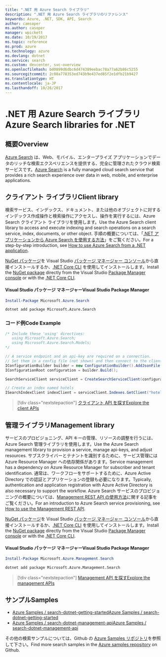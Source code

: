```yaml
---
title: ".NET 用 Azure Search ライブラリ"
description: ".NET 用 Azure Search ライブラリのリファレンス"
keywords: Azure, .NET, SDK, API, Search
author: camsoper
ms.author: casoper
manager: wpickett
ms.date: 10/19/2017
ms.topic: reference
ms.prod: azure
ms.technology: azure
ms.devlang: dotnet
ms.service: search
ms.custom: devcenter, svc-overview
ms.openlocfilehash: bd0899d6dbc6d474389eebac78a77a62b86c5255
ms.sourcegitcommit: 2c08a778353ed743b9e437ed85f2e1dfb21b9427
ms.translationtype: HT
ms.contentlocale: ja-JP
ms.lasthandoff: 10/26/2017
---
```

# <a name="azure-search-libraries-for-net"></a><span data-ttu-id="8af2d-104">.NET 用 Azure Search ライブラリ</span><span class="sxs-lookup"><span data-stu-id="8af2d-104">Azure Search libraries for .NET</span></span>

## <a name="overview"></a><span data-ttu-id="8af2d-105">概要</span><span class="sxs-lookup"><span data-stu-id="8af2d-105">Overview</span></span>

<span data-ttu-id="8af2d-106">[Azure Search](https://docs.microsoft.com/azure/search/search-what-is-azure-search) は、Web、モバイル、エンタープライズ アプリケーションでデータのリッチな検索エクスペリエンスを提供する、完全に管理されたクラウド検索サービスです。</span><span class="sxs-lookup"><span data-stu-id="8af2d-106">[Azure Search](https://docs.microsoft.com/azure/search/search-what-is-azure-search) is a fully managed cloud search service that provides a rich search experience over data in web, mobile, and enterprise applications.</span></span>

## <a name="client-library"></a><span data-ttu-id="8af2d-107">クライアント ライブラリ</span><span class="sxs-lookup"><span data-stu-id="8af2d-107">Client library</span></span>

<span data-ttu-id="8af2d-108">検索サービス、インデックス、ドキュメント、または他のオブジェクトに対するインデックス作成操作と検索操作にアクセスし、操作を実行するには、Azure Search クライアント ライブラリを使用します。</span><span class="sxs-lookup"><span data-stu-id="8af2d-108">Use the Azure Search client library to access and execute indexing and search operations on a search service, index, documents, or other object.</span></span> <span data-ttu-id="8af2d-109">手順の概要については、「[.NET アプリケーションから Azure Search を使用する方法](https://docs.microsoft.com/azure/search/search-howto-dotnet-sdk)」をご覧ください。</span><span class="sxs-lookup"><span data-stu-id="8af2d-109">For a step-by-step introduction, see [How to use Azure Search from a .NET application](https://docs.microsoft.com/azure/search/search-howto-dotnet-sdk).</span></span>

<span data-ttu-id="8af2d-110">[NuGet パッケージ](https://www.nuget.org/packages/Microsoft.Azure.Search)を Visual Studio [パッケージ マネージャー コンソール][PackageManager]から直接インストールするか、[.NET Core CLI][DotNetCLI] を使用してインストールします。</span><span class="sxs-lookup"><span data-stu-id="8af2d-110">Install the [NuGet package](https://www.nuget.org/packages/Microsoft.Azure.Search) directly from the Visual Studio [Package Manager console][PackageManager] or with the [.NET Core CLI][DotNetCLI].</span></span>

#### <a name="visual-studio-package-manager"></a><span data-ttu-id="8af2d-111">Visual Studio パッケージ マネージャー</span><span class="sxs-lookup"><span data-stu-id="8af2d-111">Visual Studio Package Manager</span></span>

```powershell
Install-Package Microsoft.Azure.Search
```

```bash
dotnet add package Microsoft.Azure.Search
```

### <a name="code-example"></a><span data-ttu-id="8af2d-112">コード例</span><span class="sxs-lookup"><span data-stu-id="8af2d-112">Code Example</span></span>

```csharp
/* Include these 'using' directives:
   using Microsoft.Azure.Search;
   using Microsoft.Azure.Search.Models;
*/

// A service endpoint and an api-key are required on a connection.
// Set them in a config file (not shown) and then connect to the client.
IConfigurationBuilder builder = new ConfigurationBuilder().AddJsonFile("appsettings.json");
IConfigurationRoot configuration = builder.Build();

SearchServiceClient serviceClient = CreateSearchServiceClient(configuration);

// Create an index named hotels
ISearchIndexClient indexClient = serviceClient.Indexes.GetClient("hotels");

```

> [!div class="nextstepaction"]
> [<span data-ttu-id="8af2d-113">クライアント API を探す</span><span class="sxs-lookup"><span data-stu-id="8af2d-113">Explore the client APIs</span></span>](/dotnet/api/overview/azure/search/client)


## <a name="management-library"></a><span data-ttu-id="8af2d-114">管理ライブラリ</span><span class="sxs-lookup"><span data-stu-id="8af2d-114">Management library</span></span>

<span data-ttu-id="8af2d-115">サービスのプロビジョニング、API キーの管理、リソースの調整を行うには、Azure Search 管理ライブラリを使用します。</span><span class="sxs-lookup"><span data-stu-id="8af2d-115">Use the Azure Search management library to provision a service, manage api-keys, and adjust resources.</span></span> <span data-ttu-id="8af2d-116">サブスクライバーとテナントを識別するために、サービス管理には Azure Resource Manager への依存関係があります。</span><span class="sxs-lookup"><span data-stu-id="8af2d-116">Service management has a dependency on Azure Resource Manager for subscriber and tenant identification.</span></span> <span data-ttu-id="8af2d-117">通常は、ワークフローをサポートするために、Azure Active Directory での認証とアプリケーションの登録も必要になります。</span><span class="sxs-lookup"><span data-stu-id="8af2d-117">Typically, authentication and application registration with Azure Active Directory is also necessary to support the workflow.</span></span> <span data-ttu-id="8af2d-118">Azure Search サービスのプロビジョニングの概要については、[Management REST API の使用方法](https://docs.microsoft.com/rest/api/searchmanagement/search-howto-management-rest-api)に関する記事をご覧ください。</span><span class="sxs-lookup"><span data-stu-id="8af2d-118">For an introduction to Azure Search service provisioning, see [How to use the Management REST API](https://docs.microsoft.com/rest/api/searchmanagement/search-howto-management-rest-api).</span></span>

<span data-ttu-id="8af2d-119">[NuGet パッケージ](https://www.nuget.org/packages/Microsoft.Azure.Management.Search)を Visual Studio [パッケージ マネージャー コンソール][PackageManager]から直接インストールするか、[.NET Core CLI][DotNetCLI] を使用してインストールします。</span><span class="sxs-lookup"><span data-stu-id="8af2d-119">Install the [NuGet package](https://www.nuget.org/packages/Microsoft.Azure.Management.Search) directly from the Visual Studio [Package Manager console][PackageManager] or with the [.NET Core CLI][DotNetCLI].</span></span>

#### <a name="visual-studio-package-manager"></a><span data-ttu-id="8af2d-120">Visual Studio パッケージ マネージャー</span><span class="sxs-lookup"><span data-stu-id="8af2d-120">Visual Studio Package Manager</span></span>

```powershell
Install-Package Microsoft.Azure.Management.Search
```

```bash
dotnet add package Microsoft.Azure.Management.Search
```

> [!div class="nextstepaction"]
> [<span data-ttu-id="8af2d-121">Management API を探す</span><span class="sxs-lookup"><span data-stu-id="8af2d-121">Explore the management APIs</span></span>](/dotnet/api/overview/azure/search/management)

## <a name="samples"></a><span data-ttu-id="8af2d-122">サンプル</span><span class="sxs-lookup"><span data-stu-id="8af2d-122">Samples</span></span>

 + [<span data-ttu-id="8af2d-123">Azure Samples / search-dotnet-getting-started</span><span class="sxs-lookup"><span data-stu-id="8af2d-123">Azure Samples / search-dotnet-getting-started</span></span>](https://github.com/Azure-Samples/search-dotnet-getting-started)
 + [<span data-ttu-id="8af2d-124">Azure Samples / search-dotnet-management-api</span><span class="sxs-lookup"><span data-stu-id="8af2d-124">Azure Samples / search-dotnet-management-api</span></span>](https://github.com/Azure-Samples/search-dotnet-management-api)

<span data-ttu-id="8af2d-125">その他の検索サンプルについては、Github の [Azure Samples リポジトリ](https://github.com/Azure-Samples/)を参照して下さい。</span><span class="sxs-lookup"><span data-stu-id="8af2d-125">Find more search samples in the [Azure samples repository](https://github.com/Azure-Samples/) on Github.</span></span>

[PackageManager]: https://docs.microsoft.com/nuget/tools/package-manager-console
[DotNetCLI]: https://docs.microsoft.com/dotnet/core/tools/dotnet-add-package
